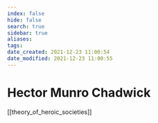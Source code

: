 ```yaml
---
index: false
hide: false
search: true
sidebar: true
aliases:
tags:
date_created: 2021-12-23 11:00:54
date_modified: 2021-12-23 11:00:55
---
```


# Hector Munro Chadwick

[[theory_of_heroic_societies]]

